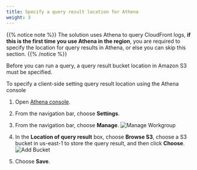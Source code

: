 ```yaml
---
title: Specify a query result location for Athena
weight: 3
---
```



{{% notice note %}}
The solution uses Athena to query CloudFront logs, **if this is the first time you use Athena in the region**, you are required to specify the location for query results in Athena, or else you can skip this section.
{{% /notice %}}
      
      


Before you can run a query, a query result bucket location in Amazon S3 must be specified.

To specify a client-side setting query result location using the Athena console

1. Open [Athena console](https://us-east-1.console.aws.amazon.com/athena/home?region=us-east-1#/query-editor/settings).

2. From the navigation bar, choose **Settings**.
3. From the navigation bar, choose **Manage**.
   ![Manage Workgroup](/images/workgroup_manage.png)

4. In the **Location of query result** box, choose **Browse S3**, choose a S3 bucket in us-east-1 to store the query result, and then click **Choose**.
   ![Add Bucket](/images/add_bucket.png)

5. Choose **Save**.

